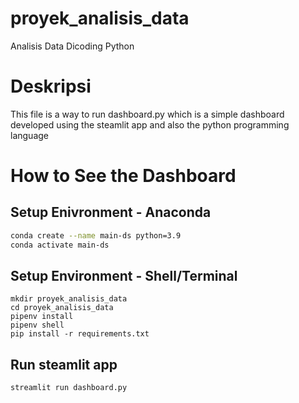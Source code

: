 # proyek_analisis_data
Analisis Data Dicoding Python

# Deskripsi
This file is a way to run dashboard.py which is a simple dashboard developed using the steamlit app and also the python programming language

# How to See the Dashboard
## Setup Enivronment - Anaconda
```bash
conda create --name main-ds python=3.9
conda activate main-ds
```
## Setup Environment - Shell/Terminal
```
mkdir proyek_analisis_data
cd proyek_analisis_data
pipenv install
pipenv shell
pip install -r requirements.txt
```
## Run steamlit app
```
streamlit run dashboard.py
```

